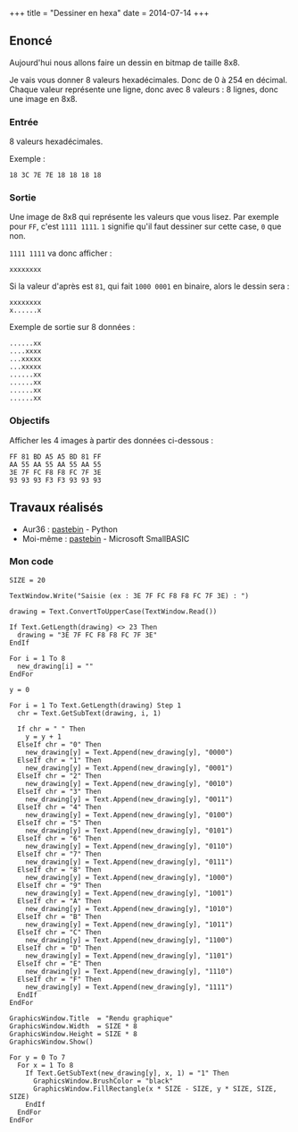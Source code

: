 +++
title = "Dessiner en hexa"
date = 2014-07-14
+++

## Enoncé

Aujourd'hui nous allons faire un dessin en bitmap de taille 8x8.

Je vais vous donner 8 valeurs hexadécimales. Donc de 0 à 254 en décimal. Chaque
valeur représente une ligne, donc avec 8 valeurs : 8 lignes, donc une image en
8x8.

### Entrée

8 valeurs hexadécimales.

Exemple :

```text
18 3C 7E 7E 18 18 18 18
```

### Sortie

Une image de 8x8 qui représente les valeurs que vous lisez. Par exemple pour
`FF`, c'est `1111 1111`. `1` signifie qu'il faut dessiner sur cette case, `0`
que non.

`1111 1111` va donc afficher :

```text
xxxxxxxx
```

Si la valeur d'après est `81`, qui fait `1000 0001` en binaire, alors le dessin
sera :

```text
xxxxxxxx
x......x
```

Exemple de sortie sur 8 données :

```text
......xx
....xxxx
...xxxxx
...xxxxx
......xx
......xx
......xx
......xx
```

### Objectifs

Afficher les 4 images à partir des données ci-dessous :

```text
FF 81 BD A5 A5 BD 81 FF
AA 55 AA 55 AA 55 AA 55
3E 7F FC F8 F8 FC 7F 3E
93 93 93 F3 F3 93 93 93
```

## Travaux réalisés

- Aur36 : [pastebin](https://pastebin.com/zHAL9HLn) - Python
- Moi-même : [pastebin](https://pastebin.com/4SsqmS9V) - Microsoft SmallBASIC

### Mon code

```text
SIZE = 20

TextWindow.Write("Saisie (ex : 3E 7F FC F8 F8 FC 7F 3E) : ")

drawing = Text.ConvertToUpperCase(TextWindow.Read())

If Text.GetLength(drawing) <> 23 Then
  drawing = "3E 7F FC F8 F8 FC 7F 3E"
EndIf

For i = 1 To 8
  new_drawing[i] = ""
EndFor

y = 0

For i = 1 To Text.GetLength(drawing) Step 1
  chr = Text.GetSubText(drawing, i, 1)

  If chr = " " Then
    y = y + 1
  ElseIf chr = "0" Then
    new_drawing[y] = Text.Append(new_drawing[y], "0000")
  ElseIf chr = "1" Then
    new_drawing[y] = Text.Append(new_drawing[y], "0001")
  ElseIf chr = "2" Then
    new_drawing[y] = Text.Append(new_drawing[y], "0010")
  ElseIf chr = "3" Then
    new_drawing[y] = Text.Append(new_drawing[y], "0011")
  ElseIf chr = "4" Then
    new_drawing[y] = Text.Append(new_drawing[y], "0100")
  ElseIf chr = "5" Then
    new_drawing[y] = Text.Append(new_drawing[y], "0101")
  ElseIf chr = "6" Then
    new_drawing[y] = Text.Append(new_drawing[y], "0110")
  ElseIf chr = "7" Then
    new_drawing[y] = Text.Append(new_drawing[y], "0111")
  ElseIf chr = "8" Then
    new_drawing[y] = Text.Append(new_drawing[y], "1000")
  ElseIf chr = "9" Then
    new_drawing[y] = Text.Append(new_drawing[y], "1001")
  ElseIf chr = "A" Then
    new_drawing[y] = Text.Append(new_drawing[y], "1010")
  ElseIf chr = "B" Then
    new_drawing[y] = Text.Append(new_drawing[y], "1011")
  ElseIf chr = "C" Then
    new_drawing[y] = Text.Append(new_drawing[y], "1100")
  ElseIf chr = "D" Then
    new_drawing[y] = Text.Append(new_drawing[y], "1101")
  ElseIf chr = "E" Then
    new_drawing[y] = Text.Append(new_drawing[y], "1110")
  ElseIf chr = "F" Then
    new_drawing[y] = Text.Append(new_drawing[y], "1111")
  EndIf
EndFor

GraphicsWindow.Title  = "Rendu graphique"
GraphicsWindow.Width  = SIZE * 8
GraphicsWindow.Height = SIZE * 8
GraphicsWindow.Show()

For y = 0 To 7
  For x = 1 To 8
    If Text.GetSubText(new_drawing[y], x, 1) = "1" Then
      GraphicsWindow.BrushColor = "black"
      GraphicsWindow.FillRectangle(x * SIZE - SIZE, y * SIZE, SIZE, SIZE)
    EndIf
  EndFor
EndFor
```

